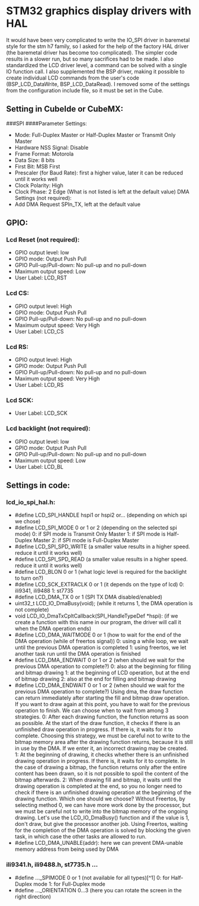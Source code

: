 # STM32 graphics display drivers with HAL

It would have been very complicated to write the IO_SPI driver in baremetal style for the stm h7 family, 
so I asked for the help of the factory HAL driver (the baremetal driver has become too complicated). 
The simpler code results in a slower run, but so many sacrifices had to be made. 
I also standardized the LCD driver level, a command can be solved with a single IO function call. 
I also supplemented the BSP driver, making it possible to create individual LCD commands from 
the user's code (BSP_LCD_DataWrite, BSP_LCD_DataRead). I removed some of the settings from the 
configuration include file, so it must be set in the Cube.

## Setting in CubeIde or CubeMX:
###SPI
####Parameter Settings:
- Mode: Full-Duplex Master or Half-Duplex Master or Transmit Only Master
- Hardware NSS Signal: Disable
- Frame Format: Motorola
- Data Size: 8 bits
- First Bit: MSB First
- Prescaler (for Baud Rate): first a higher value, later it can be reduced until it works well
- Clock Polarity: High
- Clock Phase: 2 Edge
(What is not listed is left at the default value)
DMA Settings (not required):
- Add DMA Request SPIn_TX, left at the default value
  
## GPIO:
### Lcd Reset (not required):
- GPIO output level: low
- GPIO mode: Output Push Pull
- GPIO Pull-up/Pull-down: No pull-up and no pull-down
- Maximum output speed: Low
- User Label: LCD_RST
### Lcd CS:
- GPIO output level: High
- GPIO mode: Output Push Pull
- GPIO Pull-up/Pull-down: No pull-up and no pull-down
- Maximum output speed: Very High
- User Label: LCD_CS
### Lcd RS:
- GPIO output level: High
- GPIO mode: Output Push Pull
- GPIO Pull-up/Pull-down: No pull-up and no pull-down
- Maximum output speed: Very High
- User Label: LCD_RS
### Lcd SCK:
- User Label: LCD_SCK
### Lcd backlight (not required):
- GPIO output level: low
- GPIO mode: Output Push Pull
- GPIO Pull-up/Pull-down: No pull-up and no pull-down
- Maximum output speed: Low
- User Label: LCD_BL

## Settings in code:
### lcd_io_spi_hal.h:
- #define LCD_SPI_HANDLE   hspi1 or hspi2 or... (depending on which spi we chose)
- #define LCD_SPI_MODE     0 or 1 or 2 (depending on the selected spi mode)
  0: if SPI mode is Transmit Only Master
  1: if SPI mode is Half-Duplex Master
  2: if SPI mode is Full-Duplex Master
- #define LCD_SPI_SPD_WRITE (a smaller value results in a higher speed. reduce it until it works well)
- #define LCD_SPI_SPD_READ  (a smaller value results in a higher speed. reduce it until it works well)
- #define LCD_BLON 0 or 1 (what logic level is required for the backlight to turn on?)
- #define LCD_SCK_EXTRACLK  0 or 1 (it depends on the type of lcd)
  0: ili9341, ili9488
  1: st7735
- #define LCD_DMA_TX 0 or 1 (SPI TX DMA disabled/enabled)
- uint32_t LCD_IO_DmaBusy(void); (while it returns 1, the DMA operation is not complete)
- void LCD_IO_DmaTxCpltCallback(SPI_HandleTypeDef *hspi): (if we create a function with this name in our program, 
  the driver will call it when the DMA operation ends)
- #define LCD_DMA_WAITMODE  0 or 1 (how to wait for the end of the DMA operation (while of freertos signal))
  0: using a while loop, we wait until the previous DMA operation is completed
  1: using freertos, we let another task run until the DMA operation is finished
- #define LCD_DMA_ENDWAIT   0 or 1 or 2 (when should we wait for the previous DMA operation to complete?)
  0: also at the beginning for filling and bitmap drawing
  1: at the beginning of LCD operation, but at the end of bitmap drawing
  2: also at the end for filling and bitmap drawing
- #define LCD_DMA_ENDWAIT   0 or 1 or 2 (when should we wait for the previous DMA operation to complete?)
  Using dma, the draw function can return immediately after starting the fill and bitmap draw operation.
  If you want to draw again at this point, you have to wait for the previous operation to finish. 
  We can choose when to wait from among 3 strategies.
  0: After each drawing function, the function returns as soon as possible. 
  At the start of the draw function, it checks if there is an unfinished draw operation in progress. 
  If there is, it waits for it to complete. 
  Choosing this strategy, we must be careful not to write to the bitmap memory area after the drawing 
  function returns, because it is still in use by the DMA. 
  If we enter it, an incorrect drawing may be created.
  1: At the beginning of drawing, it checks whether there is an unfinished drawing operation in progress. 
  If there is, it waits for it to complete. In the case of drawing a bitmap, the function returns 
  only after the entire content has been drawn, so it is not possible to spoil the content of the 
  bitmap afterwards.
  2: When drawing fill and bitmap, it waits until the drawing operation is completed at the end, 
  so you no longer need to check if there is an unfinished drawing operation at the beginning 
  of the drawing function.
  Which one should we choose? Without Freertos, by selecting method 0, 
  we can have more work done by the processor, but we must be careful not to write into the 
  bitmap memory of the ongoing drawing. Let's use the LCD_IO_DmaBusy() function and if 
  the value is 1, don't draw, but give the processor another job. 
  Using Freertos, waiting for the completion of the DMA operation is solved by blocking the given task, 
  in which case the other tasks are allowed to run.	
- #define LCD_DMA_UNABLE(addr): here we can prevent DMA-unable memory address from being used by DMA

### ili9341.h, ili9488.h, st7735.h ...
- #define  ..._SPIMODE 0 or 1 (not available for all types)[^1]
0: for Half-Duplex mode
1: for Full-Duplex mode
- #define  ..._ORIENTATION  0...3 (here you can rotate the screen in the right direction)
